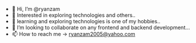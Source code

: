 - 👋 Hi, I’m @ryanzam
- 👀 Interested in exploring technologies and others..
- 🌱 learning and exploring technologies is one of my hobbies..
- 💞️ I’m looking to collaborate on any frontend and backend development...
- 📫 How to reach me -> ryanzam2005@yahoo.com

<!---
ryanzam/ryanzam is a ✨ special ✨ repository because its `README.md` (this file) appears on your GitHub profile.
You can click the Preview link to take a look at your changes.
--->

